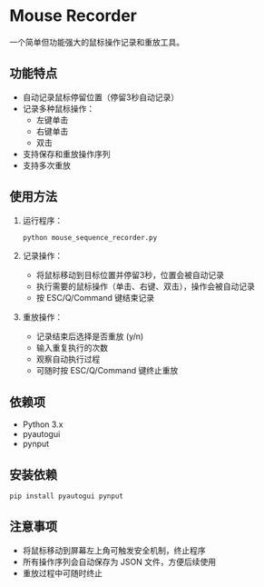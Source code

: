 # Mouse Recorder

一个简单但功能强大的鼠标操作记录和重放工具。

## 功能特点

- 自动记录鼠标停留位置（停留3秒自动记录）
- 记录多种鼠标操作：
  - 左键单击
  - 右键单击
  - 双击
- 支持保存和重放操作序列
- 支持多次重放

## 使用方法

1. 运行程序：
   ```bash
   python mouse_sequence_recorder.py
   ```

2. 记录操作：
   - 将鼠标移动到目标位置并停留3秒，位置会被自动记录
   - 执行需要的鼠标操作（单击、右键、双击），操作会被自动记录
   - 按 ESC/Q/Command 键结束记录

3. 重放操作：
   - 记录结束后选择是否重放 (y/n)
   - 输入重复执行的次数
   - 观察自动执行过程
   - 可随时按 ESC/Q/Command 键终止重放

## 依赖项

- Python 3.x
- pyautogui
- pynput

## 安装依赖

```bash
pip install pyautogui pynput
```

## 注意事项

- 将鼠标移动到屏幕左上角可触发安全机制，终止程序
- 所有操作序列会自动保存为 JSON 文件，方便后续使用
- 重放过程中可随时终止 